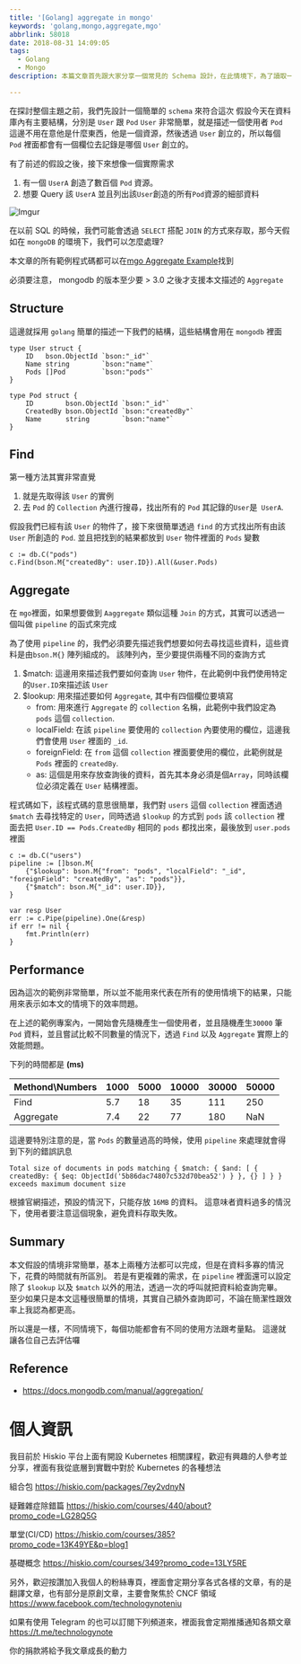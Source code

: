 ```yaml
---
title: '[Golang] aggregate in mongo'
keywords: 'golang,mongo,aggregate,mgo'
abbrlink: 58018
date: 2018-08-31 14:09:05
tags:
  - Golang
  - Mongo
description: 本篇文章首先跟大家分享一個常見的 Schema 設計，在此情境下，為了讀取一連串的資料，我們有不同種方式可以辦到。其中一種就是本文的主角, Aggregate 的概念。為了解釋 Aggregate 如何運作以及如何實現，本文採用 Golang 作為基本的程式語言，並且使用 mgo 作為與 mongo 進行處理的第三方函式庫。此外也採用了最原始的讀取方式，並且將此方式從撰寫方式以及效能兩方面直接與 Aggregate 進行比較。

---
```


在探討整個主題之前，我們先設計一個簡單的 `schema` 來符合這次
假設今天在資料庫內有主要結構，分別是 `User` 跟 `Pod`
`User` 非常簡單，就是描述一個使用者
`Pod` 這邊不用在意他是什麼東西，他是一個資源，然後透過 `User` 創立的，所以每個 `Pod` 裡面都會有一個欄位去記錄是哪個 `User` 創立的。

有了前述的假設之後，接下來想像一個實際需求
1. 有一個 `UserA` 創造了數百個 `Pod` 資源。
2. 想要 Query 該 `UserA` 並且列出該`User`創造的所有`Pod`資源的細部資料

![Imgur](https://i.imgur.com/rFmSBdw.png)


在以前 SQL 的時候，我們可能會透過 `SELECT` 搭配 `JOIN` 的方式來存取，那今天假如在 `mongoDB` 的環境下，我們可以怎麼處理?

本文章的所有範例程式碼都可以在[mgo Aggregate Example](https://github.com/hwchiu/GolangPratice/blob/master/mgoAggregate/main.go)找到

必須要注意， mongodb 的版本至少要 > 3.0 之後才支援本文描述的 `Aggregate`


## Structure
這邊就採用 `golang` 簡單的描述一下我們的結構，這些結構會用在 `mongodb` 裡面
```go=
type User struct {
	ID   bson.ObjectId `bson:"_id"`
	Name string        `bson:"name"`
	Pods []Pod         `bson:"pods"`
}

type Pod struct {
	ID        bson.ObjectId `bson:"_id"`
	CreatedBy bson.ObjectId `bson:"createdBy"`
	Name      string        `bson:"name"`
}
```

## Find
第一種方法其實非常直覺
1. 就是先取得該 `User` 的實例
2. 去 `Pod` 的 `Collection` 內進行搜尋，找出所有的 `Pod` 其記錄的`User`是` UserA`.

假設我們已經有該 `User` 的物件了，接下來很簡單透過 `find` 的方式找出所有由該 `User` 所創造的 `Pod`.
並且把找到的結果都放到 `User`  物件裡面的 `Pods` 變數
```go=
c := db.C("pods")
c.Find(bson.M{"createdBy": user.ID}).All(&user.Pods)
```

## Aggregate
在 `mgo`裡面，如果想要做到 `Aaggregate` 類似這種 `Join` 的方式，其實可以透過一個叫做 `pipeline` 的函式來完成

為了使用 `pipeline` 的，我們必須要先描述我們想要如何去尋找這些資料，這些資料是由`bson.M{}` 陣列組成的。
該陣列內，至少要提供兩種不同的查詢方式
1. $match: 這邊用來描述我們要如何查詢 `User` 物件，在此範例中我們使用特定的`User.ID`來描述該 `User`
2. $lookup: 用來描述要如何 `Aggregate`, 其中有四個欄位要填寫
    - from: 用來進行 `Aggregate` 的 `collection`  名稱，此範例中我們設定為 `pods` 這個 `collection`.
    - localField: 在該 `pipeline` 要使用的 `collection` 內要使用的欄位，這邊我們會使用 `User` 裡面的 `_id`.
    - foreignField: 在 `from` 這個 `collection` 裡面要使用的欄位，此範例就是 `Pods` 裡面的 `createdBy`.
    - as: 這個是用來存放查詢後的資料，首先其本身必須是個`Array`，同時該欄位必須定義在 `User` 結構裡面。



程式碼如下，該程式碼的意思很簡單，我們對 `users` 這個 `collection` 裡面透過 `$match` 去尋找特定的 `User`，同時透過 `$lookup` 的方式到 `pods` 該 `collection` 裡面去把 `User.ID == Pods.CreatedBy` 相同的 `pods` 都找出來，最後放到 `user.pods` 裡面
```go=
c := db.C("users")
pipeline := []bson.M{
    {"$lookup": bson.M{"from": "pods", "localField": "_id", "foreignField": "createdBy", "as": "pods"}},
    {"$match": bson.M{"_id": user.ID}},
}

var resp User
err := c.Pipe(pipeline).One(&resp)
if err != nil {
    fmt.Println(err)
}
```

## Performance
因為這次的範例非常簡單，所以並不能用來代表在所有的使用情境下的結果，只能用來表示如本文的情境下的效率問題。

在上述的範例專案內，一開始會先隨機產生一個使用者，並且隨機產生`30000` 筆 `Pod` 資料，並且嘗試比較不同數量的情況下，透過 `Find` 以及 `Aggregate` 實際上的效能問題。

下列的時間都是 **(ms)**

| Methond\Numbers | 1000 | 5000 | 10000 | 30000 | 50000 |
| - | - | - | - | - | - |
| Find | 5.7 | 18 | 35 | 111 | 250 |
| Aggregate | 7.4| 22| 77 | 180 | NaN |


這邊要特別注意的是，當 `Pods` 的數量過高的時候，使用 `pipeline` 來處理就會得到下列的錯誤訊息

`Total size of documents in pods matching { $match: { $and: [ { createdBy: { $eq: ObjectId('5b86dac74807c532d70bea52') } }, {} ] } } exceeds maximum document size
`

根據官網描述，預設的情況下，只能存放 `16MB` 的資料。
這意味者資料過多的情況下，使用者要注意這個現象，避免資料存取失敗。


## Summary
本文假設的情境非常簡單，基本上兩種方法都可以完成，但是在資料多寡的情況下，花費的時間就有所區別。
若是有更複雜的需求，在 `pipeline` 裡面還可以設定除了 `$lookup` 以及 `$match` 以外的用法，透過一次的呼叫就把資料給查詢完畢。
至少如果只是本文這種很簡單的情境，其實自己額外查詢即可，不論在簡潔性跟效率上我認為都更高。

所以還是一樣，不同情境下，每個功能都會有不同的使用方法跟考量點。
這邊就讓各位自己去評估囉


## Reference
- https://docs.mongodb.com/manual/aggregation/

# 個人資訊
我目前於 Hiskio 平台上面有開設 Kubernetes 相關課程，歡迎有興趣的人參考並分享，裡面有我從底層到實戰中對於 Kubernetes 的各種想法

組合包
https://hiskio.com/packages/7ey2vdnyN

疑難雜症除錯篇
https://hiskio.com/courses/440/about?promo_code=LG28Q5G

單堂(CI/CD)
https://hiskio.com/courses/385?promo_code=13K49YE&p=blog1

基礎概念
https://hiskio.com/courses/349?promo_code=13LY5RE

另外，歡迎按讚加入我個人的粉絲專頁，裡面會定期分享各式各樣的文章，有的是翻譯文章，也有部分是原創文章，主要會聚焦於 CNCF 領域
https://www.facebook.com/technologynoteniu

如果有使用 Telegram 的也可以訂閱下列頻道來，裡面我會定期推播通知各類文章
https://t.me/technologynote

你的捐款將給予我文章成長的動力
<script type="text/javascript" src="https://cdnjs.buymeacoffee.com/1.0.0/button.prod.min.js" data-name="bmc-button" data-slug="hwchiu" data-color="#000000" data-emoji=""  data-font="Cookie" data-text="Buy me a coffee" data-outline-color="#fff" data-font-color="#fff" data-coffee-color="#fd0" ></script>